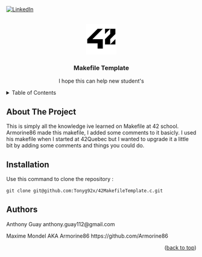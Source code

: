 <div id="top"></div>

[![LinkedIn][linkedin-shield]][linkedin-url]

<!-- PROJECT LOGO -->
<br />
<div align="center">
  <a href="https://github.com/github_username/repo_name">
    <img src="images/42_Logo.svg.png" alt="Logo" width="80" height="80">
  </a>

<h3 align="center">Makefile Template</h3>

  <p align="center">
    I hope this can help new student's
  </p>
</div>

<!-- TABLE OF CONTENTS -->
<details>
  <summary>Table of Contents</summary>
  <ol>
    <li>
      <a href="#about-the-project">About The Project</a>
    </li>
    <li>
      <a href="#installation">Installation</a>
    </li>
    <li>
      <a href="#Authors">Authors</a>
    </li>
  </ol>
</details>

<!-- ABOUT THE PROJECT -->
## About The Project
This is simply all the knowledge ive learned on Makefile at 42 school. Armorine86 made this makefile, I added some comments to it basicly. I used his makefile when I started at 42Quebec but I wanted to upgrade it a little bit by adding some comments and things you could do.
<p align="left">

  <!-- INSTALLATION -->
## Installation
Use this command to clone the repository :
```markdown
git clone git@github.com:Tonyg92x/42MakefileTemplate.c.git
```
<!-- Authors -->
## Authors
<p align="left">
  Anthony Guay anthony.guay112@gmail.com
<p align="left">
  Maxime Mondel AKA Armorine86 https://github.com/Armorine86
 
<p align="right">(<a href="#top">back to top</a>)</p>

<!-- MARKDOWN LINKS & IMAGES -->
<!-- https://www.markdownguide.org/basic-syntax/#reference-style-links -->
[linkedin-shield]: https://img.shields.io/badge/-LinkedIn-black.svg?style=for-the-badge&logo=linkedin&colorB=555
[linkedin-url]: https://www.linkedin.com/in/anthony-guay-75b27421b/
[product-screenshot]: images/screenshot.png
